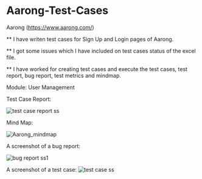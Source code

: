 # Aarong-Test-Cases

Aarong (https://www.aarong.com/)

** I have writen test cases for Sign Up and Login pages of Aarong.

** I got some issues which I have included on test cases status of the excel file.

** I have worked for creating test cases and execute the test cases, test report, bug report, test metrics and mindmap.

Module: User Management


Test Case Report:

![test case report ss](https://github.com/mohaimenur/Aarong-Test-Cases/assets/63193648/f2c6c903-1b41-4d28-98e4-312cac6dbdfb)


Mind Map: 

![Aarong_mindmap](https://github.com/mohaimenur/Aarong-Test-Cases/assets/63193648/69f89479-a977-41c8-ab5f-821a801c1b57)


A screenshot of a bug report:

![bug report ss1](https://github.com/mohaimenur/Aarong-Test-Cases/assets/63193648/148709ae-6b87-43ad-8136-248f997997db)


A screenshot of a test case:
![test case ss](https://github.com/mohaimenur/Aarong-Test-Cases/assets/63193648/34fb11bb-a913-4ce0-b99e-e45687dc9036)
